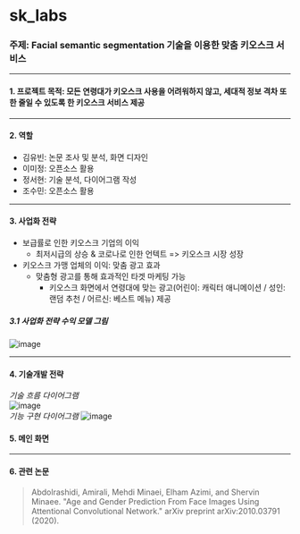 # sk_labs
### 주제: Facial semantic segmentation 기술을 이용한 맞춤 키오스크 서비스
---
#### 1. 프로젝트 목적: 모든 연령대가 키오스크 사용을 어려워하지 않고, 세대적 정보 격차 또한 줄일 수 있도록 한 키오스크 서비스 제공
---
#### 2. 역할
- 김유빈: 논문 조사 및 분석, 화면 디자인
- 이미정: 오픈소스 활용
- 정서현: 기술 분석, 다이어그램 작성
- 조수민: 오픈소스 활용
---
#### 3. 사업화 전략
* 보급률로 인한 키오스크 기업의 이익
  - 최저시급의 상승 & 코로나로 인한 언텍트 => 키오스크 시장 성장
* 키오스크 가맹 업체의 이익: 맞춤 광고 효과
  - 맞춤형 광고를 통해 효과적인 타겟 마케팅 가능 
    + 키오스크 화면에서 연령대에 맞는 광고(어린이: 캐릭터 애니메이션 / 성인: 랜덤 추천 / 어르신: 베스트 메뉴) 제공
##### 3.1 사업화 전략 수익 모델 그림
![image](https://user-images.githubusercontent.com/69234788/118467066-709b1880-b73e-11eb-9f76-318f4d94f8d2.png)

---
#### 4. 기술개발 전략
*기술 흐름 다이어그램*
<br>
![image](https://user-images.githubusercontent.com/69234788/118435546-230cb480-b71a-11eb-9b20-11b5304e8c4d.png)
<br>
*기능 구현 다이어그램*
![image](https://user-images.githubusercontent.com/69234788/118435555-2738d200-b71a-11eb-8aff-6bf6b5e88acd.png)
#### 5. 메인 화면
---
#### 6. 관련 논문 
> Abdolrashidi, Amirali, Mehdi Minaei, Elham Azimi, and Shervin Minaee. "Age and Gender Prediction From Face Images Using Attentional Convolutional Network." arXiv preprint arXiv:2010.03791 (2020).

